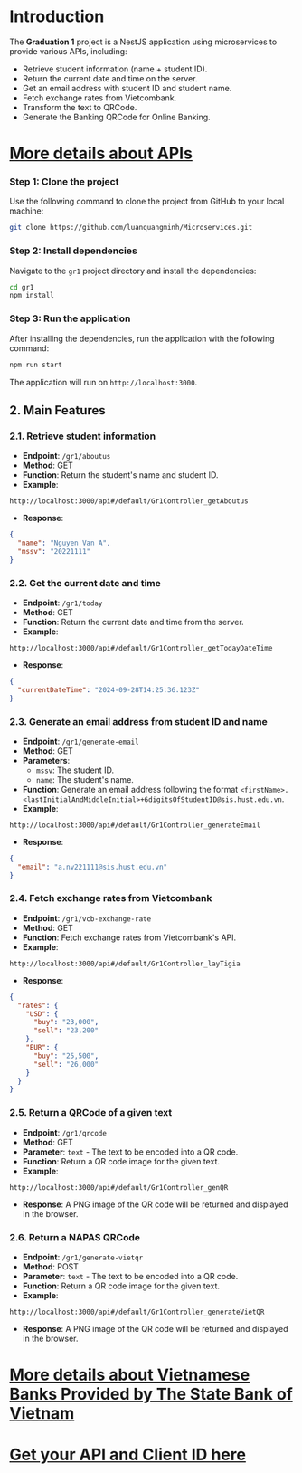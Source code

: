 

# Introduction

The **Graduation 1** project is a NestJS application using microservices to provide various APIs, including:
- Retrieve student information (name + student ID).
- Return the current date and time on the server.
- Get an email address with student ID and student name.
- Fetch exchange rates from Vietcombank.
- Transform the text to QRCode.
- Generate the Banking QRCode for Online Banking.

# [More details about APIs](./details.md)

### Step 1: Clone the project

Use the following command to clone the project from GitHub to your local machine:

```bash
git clone https://github.com/luanquangminh/Microservices.git
```

### Step 2: Install dependencies

Navigate to the `gr1` project directory and install the dependencies:

```bash
cd gr1
npm install
```

### Step 3: Run the application

After installing the dependencies, run the application with the following command:

```bash
npm run start
```

The application will run on `http://localhost:3000`.

## 2. Main Features

### 2.1. Retrieve student information

- **Endpoint**: `/gr1/aboutus`
- **Method**: GET
- **Function**: Return the student's name and student ID.
- **Example**:

```
http://localhost:3000/api#/default/Gr1Controller_getAboutus
```

- **Response**:

```json
{
  "name": "Nguyen Van A",
  "mssv": "20221111"
}
```

### 2.2. Get the current date and time

- **Endpoint**: `/gr1/today`
- **Method**: GET
- **Function**: Return the current date and time from the server.
- **Example**:

```
http://localhost:3000/api#/default/Gr1Controller_getTodayDateTime
```

- **Response**:

```json
{
  "currentDateTime": "2024-09-28T14:25:36.123Z"
}
```

### 2.3. Generate an email address from student ID and name

- **Endpoint**: `/gr1/generate-email`
- **Method**: GET
- **Parameters**:
  - `mssv`: The student ID.
  - `name`: The student's name.
- **Function**: Generate an email address following the format `<firstName>.<lastInitialAndMiddleInitial>+6digitsOfStudentID@sis.hust.edu.vn`.
- **Example**:

```
http://localhost:3000/api#/default/Gr1Controller_generateEmail
```

- **Response**:

```json
{
  "email": "a.nv221111@sis.hust.edu.vn"
}
```

### 2.4. Fetch exchange rates from Vietcombank

- **Endpoint**: `/gr1/vcb-exchange-rate`
- **Method**: GET
- **Function**: Fetch exchange rates from Vietcombank's API.
- **Example**:

```
http://localhost:3000/api#/default/Gr1Controller_layTigia
```

- **Response**:

```json
{
  "rates": {
    "USD": {
      "buy": "23,000",
      "sell": "23,200"
    },
    "EUR": {
      "buy": "25,500",
      "sell": "26,000"
    }
  }
}
```

### 2.5. Return a QRCode of a given text

- **Endpoint**: `/gr1/qrcode`
- **Method**: GET
- **Parameter**: `text` - The text to be encoded into a QR code.
- **Function**: Return a QR code image for the given text.
- **Example**:

```
http://localhost:3000/api#/default/Gr1Controller_genQR
```

- **Response**: A PNG image of the QR code will be returned and displayed in the browser.

### 2.6. Return a NAPAS QRCode

- **Endpoint**: `/gr1/generate-vietqr`
- **Method**: POST
- **Parameter**: `text` - The text to be encoded into a QR code.
- **Function**: Return a QR code image for the given text.
- **Example**:

```
http://localhost:3000/api#/default/Gr1Controller_generateVietQR
```

- **Response**: A PNG image of the QR code will be returned and displayed in the browser.
 # [More details about Vietnamese Banks Provided by The State Bank of Vietnam](./nhnn.json)
 # [Get your API and Client ID here](https://my.vietqr.io/)

 
```
